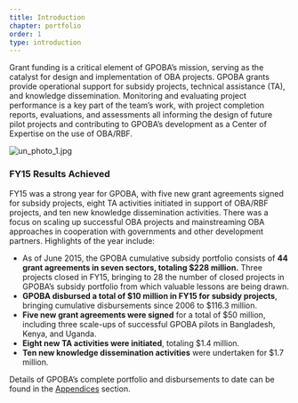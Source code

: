 ```yaml
---
title: Introduction
chapter: portfolio
order: 1
type: introduction
---
```


Grant funding is a critical element of GPOBA’s mission, serving as the catalyst for design and implementation of OBA
projects. GPOBA grants provide operational support for subsidy projects, technical assistance (TA), and knowledge dissemination. Monitoring and evaluating project performance is a key part of the team’s work, with project completion reports, evaluations, and assessments all informing the design of future pilot projects and contributing to GPOBA’s development as a Center of Expertise on the use of OBA/RBF.

![un_photo_1.jpg](/content/portfolio/media/un_photo_1.jpg)

### FY15 Results Achieved
FY15 was a strong year for GPOBA, with five new grant agreements signed for subsidy projects, eight TA activities initiated in support of OBA/RBF projects, and ten new knowledge dissemination activities. There was a focus on scaling up successful OBA projects and mainstreaming OBA approaches in cooperation with governments and other development partners. Highlights of the year include:

- As of June 2015, the GPOBA cumulative subsidy portfolio consists of **44 grant agreements in seven sectors, totaling $228 million.** Three projects closed in FY15, bringing to 28 the number of closed projects in GPOBA’s subsidy portfolio from which valuable lessons are being drawn.
- **GPOBA disbursed a total of $10 million in FY15 for subsidy projects**, bringing cumulative disbursements since 2006 to $116.3 million.
- **Five new grant agreements were signed** for a total of $50 million, including three scale-ups of successful GPOBA pilots in Bangladesh, Kenya, and Uganda.
- **Eight new TA activities were initiated**, totaling $1.4 million.
- **Ten new knowledge dissemination activities** were undertaken for $1.7 million.

Details of GPOBA’s complete portfolio and disbursements to date can be found in the [Appendices](localhost:4567/chapters/appendices) section.